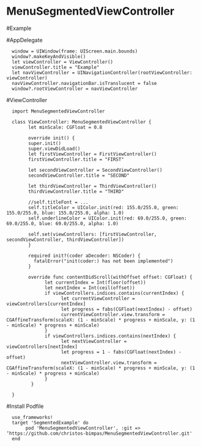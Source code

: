 # MenuSegmentedViewController

#Example

#AppDelegate

      window = UIWindow(frame: UIScreen.main.bounds)
      window?.makeKeyAndVisible()
      let viewController = ViewController()
      viewController.title = "Example"
      let navViewController = UINavigationController(rootViewController: viewController)
      navViewController.navigationBar.isTranslucent = false
      window?.rootViewController = navViewController
        
#ViewController

      import MenuSegmentedViewController

      class ViewController: MenuSegmentedViewController {
            let minScale: CGFloat = 0.8
            
            override init() {
            super.init()
            super.viewDidLoad()
            let firstViewController = FirstViewController()
            firstViewController.title = "FIRST"

            let secondViewController = SecondViewController()
            secondViewController.title = "SECOND"

            let thirdViewController = ThirdViewController()
            thirdViewController.title = "THIRD"

            //self.titleFont = ...
            self.titleColor = UIColor.init(red: 155.0/255.0, green: 155.0/255.0, blue: 155.0/255.0, alpha: 1.0)
            self.underlineColor = UIColor.init(red: 69.0/255.0, green: 69.0/255.0, blue: 69.0/255.0, alpha: 1.0)

            self.set(viewControllers: [firstViewController, secondViewController, thirdViewController])
            }

            required init?(coder aDecoder: NSCoder) {
              fatalError("init(coder:) has not been implemented")
            }

            override func contentDidScroll(withOffset offset: CGFloat) {
                  let currentIndex = Int(floor(offset))
                  let nextIndex = Int(ceil(offset))
                  if viewControllers.indices.contains(currentIndex) {
                        let currentViewController = viewControllers[currentIndex]
                        let progress = fabs(CGFloat(nextIndex) - offset)
                        currentViewController.view.transform = CGAffineTransform(scaleX: (1 - minScale) * progress + minScale, y: (1 - minScale) * progress + minScale)
                  }
                  if viewControllers.indices.contains(nextIndex) {
                        let nextViewController = viewControllers[nextIndex]
                        let progress = 1 - fabs(CGFloat(nextIndex) - offset)
                        nextViewController.view.transform = CGAffineTransform(scaleX: (1 - minScale) * progress + minScale, y: (1 - minScale) * progress + minScale)
                  }
             }

      }
      
#Install
Podfile

      use_frameworks!
      target 'SegmentedExample' do
           pod 'MenuSegmentedViewController', :git => ‘https://github.com/christos-bimpas/MenuSegmentedViewController.git'
      end
